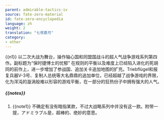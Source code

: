 ```yaml
---
parent: admirable-tactics-iv
source: fate-zero-material
id: fate-zero-encyclopedia
language: zh
weight: 2
translation: "七夜蒼月"
category:
- other
---
```


{{n1}}
以二次大战为舞台，操作轴心国和同盟国战斗的超人气战争游戏系列第四作。副标题为“保时捷博士的忧郁”
在规则的平衡以及难度上已经陷入进化的死胡同的前作上，进一步增加了参战国、追加关卡追加地图的扩充。Triebflügel和报复兵器V-3号、复制人总统等大名鼎鼎的追加单位，已经超越了战争游戏的界限，化为浑沌的漩涡般难以形容的游戏平衡，在一部分的狂热份子中拥有强大的人气。

##### {{notes}}

1. {{note1}} 不确定有没有暗指某款，不过大战略系列中并没有这一款。附带一提，アドミラブル是，超棒的、绝妙的意思。
